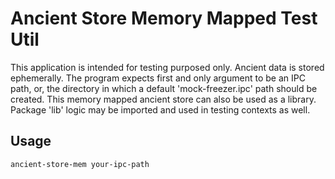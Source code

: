 # Ancient Store Memory Mapped Test Util

This application is intended for testing purposed only. Ancient data is stored ephemerally.
The program expects first and only argument to be an IPC path, or, the directory
in which a default 'mock-freezer.ipc' path should be created.
This memory mapped ancient store can also be used as a library.
Package 'lib' logic may be imported and used in testing contexts as well.

## Usage
```
ancient-store-mem your-ipc-path 
```